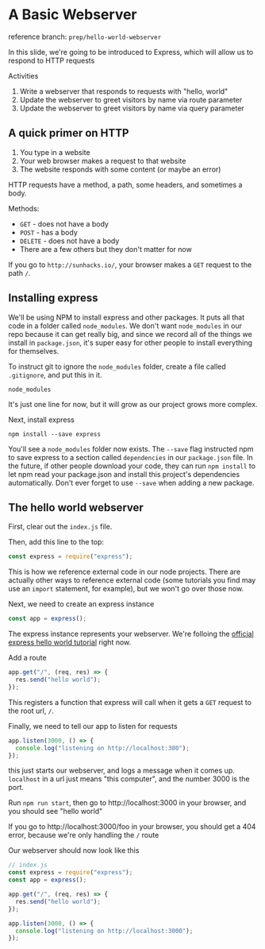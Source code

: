 # A Basic Webserver

reference branch: `prep/hello-world-webserver`

In this slide, we're going to be introduced to Express, which will allow us to respond to HTTP requests

Activities

1. Write a webserver that responds to requests with "hello, world"
2. Update the webserver to greet visitors by name via route parameter
3. Update the webserver to greet visitors by name via query parameter

## A quick primer on HTTP

1. You type in a website
2. Your web browser makes a request to that website
3. The website responds with some content (or maybe an error)

HTTP requests have a method, a path, some headers, and sometimes a body.

Methods:

- `GET` - does not have a body
- `POST` - has a body
- `DELETE` - does not have a body
- There are a few others but they don't matter for now

If you go to `http://sunhacks.io/`, your browser makes a `GET` request to the path `/`.

## Installing express

We'll be using NPM to install express and other packages. It puts all that code in a folder called `node_modules`. We don't want `node_modules` in our repo because it can get really big, and since we record all of the things we install in `package.json`, it's super easy for other people to install everything for themselves.

To instruct git to ignore the `node_modules` folder, create a file called `.gitignore`, and put this in it.

```
node_modules
```

It's just one line for now, but it will grow as our project grows more complex.

Next, install express

```
npm install --save express
```

You'll see a `node_modules` folder now exists. The `--save` flag instructed npm to save express to a section called `dependencies` in our `package.json` file. In the future, if other people download your code, they can run `npm install` to let npm read your package.json and install this project's dependencies automatically. Don't ever forget to use `--save` when adding a new package.

## The hello world webserver

First, clear out the `index.js` file.

Then, add this line to the top:

```js
const express = require("express");
```

This is how we reference external code in our node projects. There are actually other ways to reference external code 
(some tutorials you find may use an `import` statement, for example), but we won't go over those now.

Next, we need to create an express instance

```js
const app = express();
```

The express instance represents your webserver. We're folloing the [official express hello world tutorial](https://expressjs.com/en/starter/hello-world.html) right now.

Add a route

```javascript
app.get("/", (req, res) => {
  res.send("hello world");
});
```
This registers a function that express will call when it gets a `GET` request to the root url, `/`.

Finally, we need to tell our app to listen for requests

```javascript
app.listen(3000, () => {
  console.log("listening on http://localhost:300");
});
```

this just starts our webserver, and logs a message when it comes up. `localhost` in a url just means "this computer", and the number 3000 is the port.

Run `npm run start`, then go to http://localhost:3000 in your browser, and you should see "hello world"

If you go to http://localhost:3000/foo in your browser, you should get a 404 error, because we're only handling the `/` route

Our webserver should now look like this

```javascript
// index.js
const express = require("express");
const app = express();

app.get("/", (req, res) => {
  res.send("hello world");
});

app.listen(3000, () => {
  console.log("listening on http://localhost:3000");
});
```

